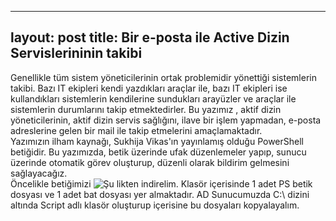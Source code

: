 
---
layout: post
title: Bir e-posta ile Active Dizin Servislerininin takibi
---  

Genellikle tüm sistem yöneticilerinin ortak problemidir yönettiği sistemlerin takibi. Bazı IT ekipleri kendi yazdıkları araçlar ile, bazı IT ekipleri ise kullandıkları sistemlerin kendilerine sundukları arayüzler ve araçlar ile sistemlerin durumlarını takip etmektedirler.   Bu yazımız , aktif dizin yöneticilerinin, aktif dizin servis sağlığını, ilave bir işlem yapmadan, e-posta adreslerine  gelen bir mail ile takip etmelerini amaçlamaktadır.    
Yazımızın ilham kaynağı, Sukhija Vikas'ın yayınlamış olduğu PowerShell betiğidir. Bu yazımızda, betik üzerinde ufak düzenlemeler yapıp, sunucu üzerinde otomatik görev oluşturup, düzenli olarak bildirim gelmesini sağlayacağız.  
Öncelikle betiğimizi ![Şu](https://gallery.technet.microsoft.com/scriptcenter/Active-Directory-Health-709336cd) likten indirelim. 
Klasör içerisinde 1 adet PS betik dosyası ve 1 adet bat dosyası yer almaktadır. AD Sunucumuzda C:\ dizini altında Script adlı klasör oluşturup içerisine bu dosyaları kopyalayalım. 


